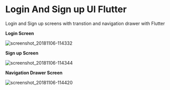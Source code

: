 # Login And Sign up UI Flutter
Login and Sign up screens with transtion and navigation drawer with Flutter

**Login Screen**

![screenshot_20181106-114332](https://user-images.githubusercontent.com/10439601/48059664-135f9d00-e1ba-11e8-877d-f99a0560a297.png)


**Sign up Screen**


![screenshot_20181106-114344](https://user-images.githubusercontent.com/10439601/48059761-5883cf00-e1ba-11e8-840f-a53f26d3a5df.png)

**Navigation Drawer Screen**


![screenshot_20181106-114420](https://user-images.githubusercontent.com/10439601/48059817-849f5000-e1ba-11e8-86f0-f44711941292.png)

